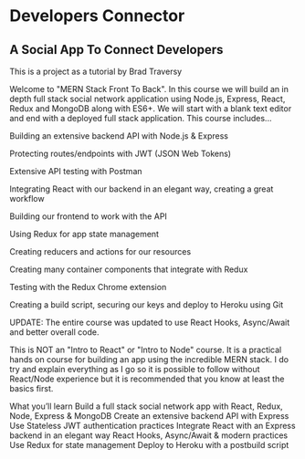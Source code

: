 <h1>Developers Connector</h1>
<h2>A Social App To Connect Developers</h2>
<p>This is a project as a tutorial by Brad Traversy</p>
<p>
Welcome to "MERN Stack Front To Back". In this course we will build an in depth full stack social network application using Node.js, Express, React, Redux and MongoDB along with ES6+. We will start with a blank text editor and end with a deployed full stack application. This course includes...

Building an extensive backend API with Node.js & Express

Protecting routes/endpoints with JWT (JSON Web Tokens)

Extensive API testing with Postman

Integrating React with our backend in an elegant way, creating a great workflow

Building our frontend to work with the API

Using Redux for app state management

Creating reducers and actions for our resources

Creating many container components that integrate with Redux

Testing with the Redux Chrome extension

Creating a build script, securing our keys and deploy to Heroku using Git

UPDATE: The entire course was updated to use React Hooks, Async/Await and better overall code.

This is NOT an "Intro to React" or "Intro to Node" course. It is a practical hands on course for building an app using the incredible MERN stack. I do try and explain everything as I go so it is possible to follow without React/Node experience but it is recommended that you know at least the basics first.

What you’ll learn
Build a full stack social network app with React, Redux, Node, Express & MongoDB
Create an extensive backend API with Express
Use Stateless JWT authentication practices
Integrate React with an Express backend in an elegant way
React Hooks, Async/Await & modern practices
Use Redux for state management
Deploy to Heroku with a postbuild script</p>
